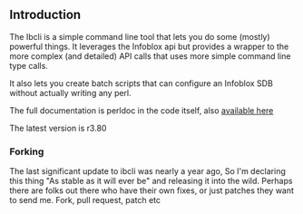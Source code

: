 ## Introduction

The Ibcli is a simple command line tool that lets you do some (mostly)
powerful things.  It leverages the Infoblox api but provides a wrapper to
the more complex (and detailed) API calls that uses more simple command
line type calls.

It also lets you create batch scripts that can configure an Infoblox SDB
without actually writing any perl.

The full documentation is perldoc in the code itself, also
[available here](http://slchorne.github.com/ibcli/user_guide_ibcli.html)

The latest version is r3.80

### Forking

The last significant update to ibcli was nearly a year ago, So I'm
declaring this thing "As stable as it will ever be" and releasing it
into the wild. Perhaps there are folks out there who have their own
fixes, or just patches they want to send me. Fork, pull request, patch etc


